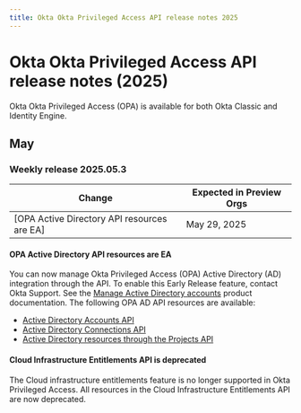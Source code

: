 ```yaml
---
title: Okta Okta Privileged Access API release notes 2025
---
```


# Okta Okta Privileged Access API release notes (2025)

Okta Okta Privileged Access (OPA) is available for both Okta Classic and Identity Engine.

## May

### Weekly release 2025.05.3

| Change | Expected in Preview Orgs |
|--------|--------------------------|
| [OPA Active Directory API resources are EA] | May 29, 2025 |

#### OPA Active Directory API resources are EA

You can now manage Okta Privileged Access (OPA) Active Directory (AD) integration through the API. To enable this Early Release feature, contact Okta Support. See the [Manage Active Directory accounts](https://help.okta.com/oie/en-us/content/topics/privileged-access/pam-ad-accounts.htm) product documentation. The following OPA AD API resources are available:

* [Active Directory Accounts API](https://developer.okta.com/docs/api/openapi/opa/opa/tag/active-directory-accounts/)
* [Active Directory Connections API](https://developer.okta.com/docs/api/openapi/opa/opa/tag/active-directory-connections/)
* [Active Directory resources through the Projects API](https://developer.okta.com/docs/api/openapi/opa/opa/tag/projects/#tag/projects/operation/ListResourceGroupProjectActiveDirectoryAccounts)
<!--OKTA-928117 PAMActiveDirectoryEnabled -->

#### Cloud Infrastructure Entitlements API is deprecated

The Cloud infrastructure entitlements feature is no longer supported in Okta Privileged Access. All resources in the Cloud Infrastructure Entitlements API are now deprecated.
<!-- OKTA-940900 -->